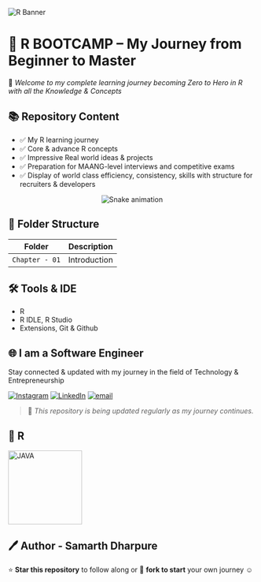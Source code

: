 ![R Banner](https://github.com/user-attachments/assets/f9ad2cb4-44ee-4673-81c4-b08879b4e786)

# 💛 R BOOTCAMP – My Journey from Beginner to Master

👋 *Welcome to my complete learning journey becoming Zero to Hero in R with all the Knowledge & Concepts*

## 📚 Repository Content

- ✅ My R learning journey
- ✅ Core & advance R concepts
- ✅ Impressive Real world ideas & projects
- ✅ Preparation for MAANG-level interviews and competitive exams
- ✅ Display of world class efficiency, consistency, skills with structure for recruiters & developers

<div align="center">
  <img src="https://profile-readme-generator.com/assets/snake.svg" alt="Snake animation" />
</div>

## 📁 Folder Structure

| Folder | Description |
|--------|-------------|
| `Chapter - 01` | Introduction |

## 🛠 Tools & IDE

- R
- R IDLE, R Studio
- Extensions, Git & Github

## 🌐 I am a Software Engineer

Stay connected & updated with my journey in the field of Technology & Entrepreneurship

[![Instagram](https://img.shields.io/badge/Instagram-%23E4405F.svg?logo=Instagram&logoColor=white)](https://instagram.com/samarthdharpure) [![LinkedIn](https://img.shields.io/badge/LinkedIn-%230077B5.svg?logo=linkedin&logoColor=white)](https://linkedin.com/in/SamarthDharpure) [![email](https://img.shields.io/badge/Email-D14836?logo=gmail&logoColor=white)](mailto:samarthdharpure910@gmail.com) 

> 📌 _This repository is being updated regularly as my journey continues._

## 💛 R

<img src="https://github.com/user-attachments/assets/21c537cb-366e-4a12-aaa8-c1868853727b" alt="JAVA" width="150"/>

## 🖊️ Author - Samarth Dharpure

⭐ **Star this repository** to follow along or 🔗 **fork to start** your own journey ☺️
